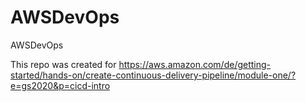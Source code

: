 # AWSDevOps
AWSDevOps

This repo was created for 
https://aws.amazon.com/de/getting-started/hands-on/create-continuous-delivery-pipeline/module-one/?e=gs2020&p=cicd-intro
